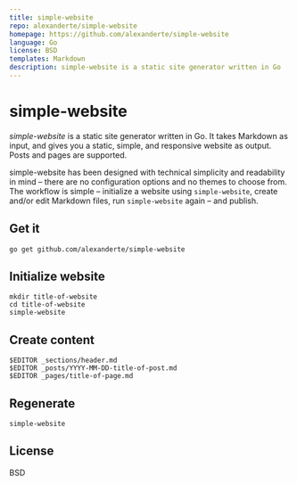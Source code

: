 ```yaml
---
title: simple-website
repo: alexanderte/simple-website
homepage: https://github.com/alexanderte/simple-website
language: Go
license: BSD
templates: Markdown
description: simple-website is a static site generator written in Go
---
```

# simple-website

*simple-website* is a static site generator written in Go. It takes Markdown as input, and gives you a static, simple, and responsive website as output. Posts and pages are supported.

simple-website has been designed with technical simplicity and readability in mind – there are no configuration options and no themes to choose from. The workflow is simple – initialize a website using `simple-website`, create and/or edit Markdown files, run `simple-website` again – and publish.

## Get it

    go get github.com/alexanderte/simple-website

## Initialize website

    mkdir title-of-website
    cd title-of-website
    simple-website

## Create content

    $EDITOR _sections/header.md
    $EDITOR _posts/YYYY-MM-DD-title-of-post.md
    $EDITOR _pages/title-of-page.md

## Regenerate

    simple-website

## License

BSD
